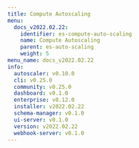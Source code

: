 ```yaml
---
title: Compute Autoscaling
menu:
  docs_v2022.02.22:
    identifier: es-compute-auto-scaling
    name: Compute Autoscaling
    parent: es-auto-scaling
    weight: 5
menu_name: docs_v2022.02.22
info:
  autoscaler: v0.10.0
  cli: v0.25.0
  community: v0.25.0
  dashboard: v0.1.0
  enterprise: v0.12.0
  installer: v2022.02.22
  schema-manager: v0.1.0
  ui-server: v0.1.0
  version: v2022.02.22
  webhook-server: v0.1.0
---
```


